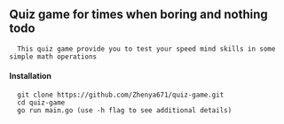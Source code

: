 ## Quiz game for times when boring and nothing todo
~~~ 
  This quiz game provide you to test your speed mind skills in some simple math operations
~~~

#### Installation
~~~ 
  git clone https://github.com/Zhenya671/quiz-game.git
  cd quiz-game
  go run main.go (use -h flag to see additional details)
